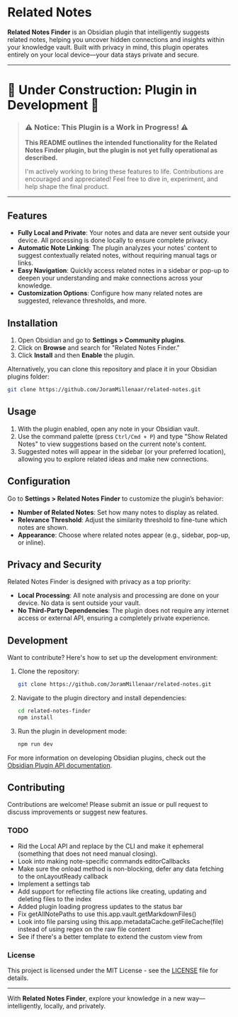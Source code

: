 # Related Notes

**Related Notes Finder** is an Obsidian plugin that intelligently suggests related notes, helping you uncover hidden connections and insights within your knowledge vault. Built with privacy in mind, this plugin operates entirely on your local device—your data stays private and secure.

---

# 🚧 **Under Construction: Plugin in Development** 🚧

> ### ⚠️ **Notice: This Plugin is a Work in Progress!** ⚠️
>  
> **This README outlines the intended functionality for the Related Notes Finder plugin, but the plugin is not yet fully operational as described.**  
> 
> I'm actively working to bring these features to life. Contributions are encouraged and appreciated! Feel free to dive in, experiment, and help shape the final product.

---

## Features

- **Fully Local and Private**: Your notes and data are never sent outside your device. All processing is done locally to ensure complete privacy.
- **Automatic Note Linking**: The plugin analyzes your notes' content to suggest contextually related notes, without requiring manual tags or links.
- **Easy Navigation**: Quickly access related notes in a sidebar or pop-up to deepen your understanding and make connections across your knowledge.
- **Customization Options**: Configure how many related notes are suggested, relevance thresholds, and more.

## Installation

1. Open Obsidian and go to **Settings > Community plugins**.
2. Click on **Browse** and search for "Related Notes Finder."
3. Click **Install** and then **Enable** the plugin.

Alternatively, you can clone this repository and place it in your Obsidian plugins folder:
```bash
git clone https://github.com/JoramMillenaar/related-notes.git
```

## Usage

1. With the plugin enabled, open any note in your Obsidian vault.
2. Use the command palette (press `Ctrl/Cmd + P`) and type "Show Related Notes" to view suggestions based on the current note's content.
3. Suggested notes will appear in the sidebar (or your preferred location), allowing you to explore related ideas and make new connections.

## Configuration

Go to **Settings > Related Notes Finder** to customize the plugin’s behavior:
- **Number of Related Notes**: Set how many notes to display as related.
- **Relevance Threshold**: Adjust the similarity threshold to fine-tune which notes are shown.
- **Appearance**: Choose where related notes appear (e.g., sidebar, pop-up, or inline).

## Privacy and Security

Related Notes Finder is designed with privacy as a top priority:
- **Local Processing**: All note analysis and processing are done on your device. No data is sent outside your vault.
- **No Third-Party Dependencies**: The plugin does not require any internet access or external API, ensuring a completely private experience.

## Development

Want to contribute? Here's how to set up the development environment:

1. Clone the repository:
   ```bash
   git clone https://github.com/JoramMillenaar/related-notes.git
   ```
2. Navigate to the plugin directory and install dependencies:
   ```bash
   cd related-notes-finder
   npm install
   ```
3. Run the plugin in development mode:
   ```bash
   npm run dev
   ```

For more information on developing Obsidian plugins, check out the [Obsidian Plugin API documentation](https://github.com/obsidianmd/obsidian-api).


## Contributing

Contributions are welcome! Please submit an issue or pull request to discuss improvements or suggest new features.


### TODO
- Rid the Local API and replace by the CLI and make it ephemeral (something that does not need manual closing).
- Look into making note-specific commands editorCallbacks
- Make sure the onload method is non-blocking, defer any data fetching to the onLayoutReady callback
- Implement a settings tab
- Add support for reflecting file actions like creating, updating and deleting files to the index
- Added plugin loading progress updates to the status bar
- Fix getAllNotePaths to use this.app.vault.getMarkdownFiles()
- Look into file parsing using this.app.metadataCache.getFileCache(file) instead of using regex on the raw file content
- See if there's a better template to extend the custom view from


### License

This project is licensed under the MIT License - see the [LICENSE](./LICENSE) file for details.

---

With **Related Notes Finder**, explore your knowledge in a new way—intelligently, locally, and privately.
